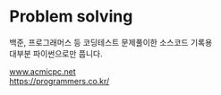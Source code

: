 # Problem solving

백준, 프로그래머스 등 코딩테스트 문제풀이한 소스코드 기록용</br>
대부분 파이썬으로만 풉니다.

www.acmicpc.net</br>
https://programmers.co.kr/
